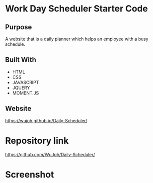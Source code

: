 # Work Day Scheduler Starter Code

## Purpose 
A website that is a daily planner which helps an employee with a busy schedule.

## Built With
* HTML
* CSS
* JAVASCRIPT
* JQUERY
* MOMENT.JS

## Website
https://wujoh.github.io/Daily-Scheduler/

# Repository link
https://github.com/WuJoh/Daily-Scheduler/

# Screenshot

